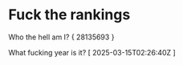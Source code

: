 # Fuck the rankings

Who the hell am I?
{ 28135693 }

What fucking year is it?
[ 2025-03-15T02:26:40Z ]
